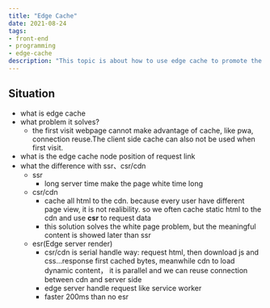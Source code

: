 ```yaml
---
title: "Edge Cache"
date: 2021-08-24
tags:
- front-end
- programming
- edge-cache
description: "This topic is about how to use edge cache to promote the app or website's performance."
---
```


## Situation 
+ what is edge cache
+ what problem it solves?
  + the first visit webpage cannot make advantage of cache, like pwa, connection reuse.The client side cache can also not be used when first visit.
+ what is the edge cache node position of request link
+ what the difference with ssr、csr/cdn
  + ssr
    + long server time make the page white time long
  + csr/cdn
    + cache all html to the cdn. because every user have different page view, it is not realibility. so we often cache static html to the cdn and use **csr** to request data
    + this solution solves the white page problem, but the meaningful content is showed later than ssr
  + esr(Edge server  render)
    + csr/cdn is serial handle way: request html, then download js and css...response first cached bytes, meanwhile cdn to load dynamic content， it is parallel and we can reuse connection between cdn and server side
    + edge server handle request like service worker
    + faster 200ms than no esr




